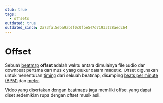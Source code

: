 ```yaml
---
stub: true
tags:
  - offsets
outdated: true
outdated_since: 2a73fa15eba9ab6f0c0fbe547d71933628aedc64
---
```


# Offset

Sebuah [beatmap](/wiki/Beatmap) **offset** adalah waktu antara dimulainya file audio dan downbeat pertama dari musik yang diukur dalam milidetik. Offset digunakan untuk menentukan [timing](/wiki/Beatmap_Editor/Timing) dari sebuah beatmap, disamping [beats per minute (BPM)](/wiki/Beatmapping/Beats_per_minute) dan [meter](https://en.wikipedia.org/wiki/Metre_(music)).

Video yang disertakan dengan [beatmaps](/wiki/Beatmap) juga memiliki offset yang dapat diset sedemikian rupa dengan offset musik asli.
